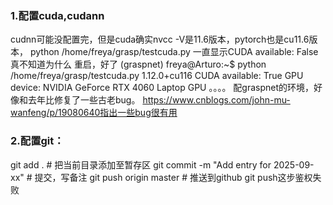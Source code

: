 ### 1.配置cuda,cudann
cudnn可能没配置完，但是cuda确实nvcc -V是11.6版本，pytorch也是cu11.6版本，
python /home/freya/grasp/testcuda.py 一直显示CUDA available: False真不知道为什么
重启，好了
(graspnet) freya@Arturo:~$ python /home/freya/grasp/testcuda.py
1.12.0+cu116
CUDA available: True
GPU device: NVIDIA GeForce RTX 4060 Laptop GPU
。。。。
配graspnet的环境，好像和去年比修复了一些古老bug。
https://www.cnblogs.com/john-mu-wanfeng/p/19080640指出一些bug很有用

### 2.配置git：
git add .	# 把当前目录添加至暂存区
git commit -m "Add entry for 2025-09-xx"	# 提交，写备注
git push origin master	# 推送到github
git push这步鉴权失败
